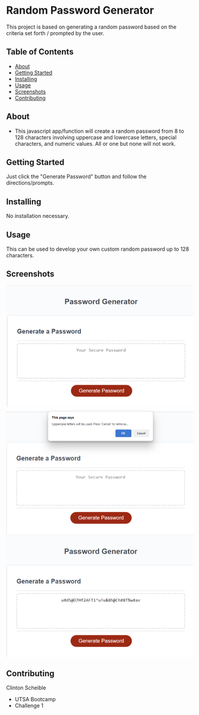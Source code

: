 
# Random Password Generator

This project is based on generating a random password based on the criteria set forth / prompted by the user. 

## Table of Contents

- [About](#about)
- [Getting Started](#getting_started)
- [Installing](#installing)
- [Usage](#usage)
- [Screenshots](#screenshots)
- [Contributing](#contributing)

## About

 - This javascript app/function will create a random password from 8 to 128 characters involving uppercase and lowercase letters, special characters, and numeric values. All or one but none will not work.

## Getting Started

Just click the "Generate Password" button and follow the directions/prompts.

## Installing

No installation necessary.

## Usage

This can be used to develop your own custom random password up to 128 characters.

## Screenshots

![Alt text](pwdgen-start.png)
![Alt text](pwdgen-prompt.png)
![Alt text](pwdgen-result.png)


## Contributing

Clinton Scheible
- UTSA Bootcamp
- Challenge 1
